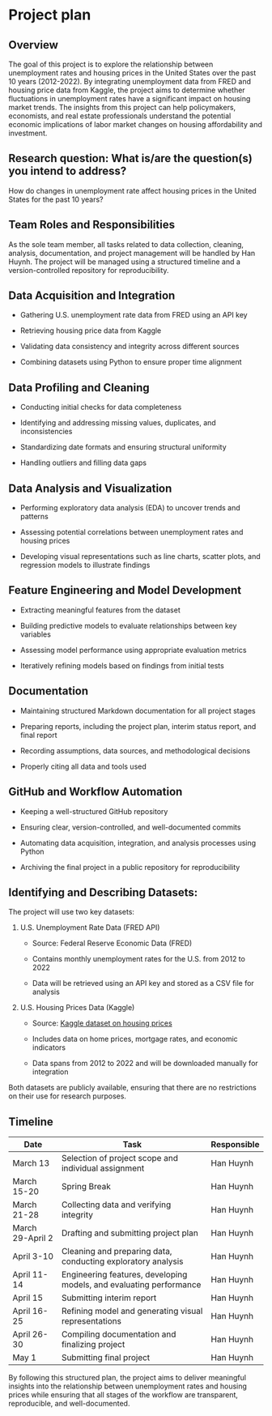 # Project plan

## Overview

The goal of this project is to explore the relationship between unemployment rates and housing prices in the United States over the past 10 years (2012-2022). By integrating unemployment data from FRED and housing price data from Kaggle, the project aims to determine whether fluctuations in unemployment rates have a significant impact on housing market trends. The insights from this project can help policymakers, economists, and real estate professionals understand the potential economic implications of labor market changes on housing affordability and investment.

## Research question: What is/are the question(s) you intend to address?

How do changes in unemployment rate affect housing prices in the United States for the past 10 years?

## Team Roles and Responsibilities

As the sole team member, all tasks related to data collection, cleaning, analysis, documentation, and project management will be handled by Han Huynh. The project will be managed using a structured timeline and a version-controlled repository for reproducibility.

## Data Acquisition and Integration

- Gathering U.S. unemployment rate data from FRED using an API key

- Retrieving housing price data from Kaggle

- Validating data consistency and integrity across different sources

- Combining datasets using Python to ensure proper time alignment

## Data Profiling and Cleaning

- Conducting initial checks for data completeness

- Identifying and addressing missing values, duplicates, and inconsistencies

- Standardizing date formats and ensuring structural uniformity

- Handling outliers and filling data gaps

## Data Analysis and Visualization

- Performing exploratory data analysis (EDA) to uncover trends and patterns

- Assessing potential correlations between unemployment rates and housing prices

- Developing visual representations such as line charts, scatter plots, and regression models to illustrate findings

## Feature Engineering and Model Development

- Extracting meaningful features from the dataset

- Building predictive models to evaluate relationships between key variables

- Assessing model performance using appropriate evaluation metrics

- Iteratively refining models based on findings from initial tests

## Documentation

- Maintaining structured Markdown documentation for all project stages

- Preparing reports, including the project plan, interim status report, and final report

- Recording assumptions, data sources, and methodological decisions

- Properly citing all data and tools used

## GitHub and Workflow Automation

- Keeping a well-structured GitHub repository

- Ensuring clear, version-controlled, and well-documented commits

- Automating data acquisition, integration, and analysis processes using Python

- Archiving the final project in a public repository for reproducibility

## Identifying and Describing Datasets:

The project will use two key datasets:

1. U.S. Unemployment Rate Data (FRED API)

    - Source: Federal Reserve Economic Data (FRED)

    - Contains monthly unemployment rates for the U.S. from 2012 to 2022

    - Data will be retrieved using an API key and stored as a CSV file for analysis

2. U.S. Housing Prices Data (Kaggle)

    - Source: [Kaggle dataset on housing prices](https://www.kaggle.com/datasets/tiffanytong0321/housepriceandmortgage?resource=download.)

    - Includes data on home prices, mortgage rates, and economic indicators

    - Data spans from 2012 to 2022 and will be downloaded manually for integration

Both datasets are publicly available, ensuring that there are no restrictions on their use for research purposes.

## Timeline

| Date          | Task                                               | Responsible     |
|--------------|--------------------------------------------------|----------------|
| March 13     | Selection of project scope and individual assignment | Han Huynh  |
| March 15-20  | Spring Break                                     | Han Huynh  |
| March 21-28  | Collecting data and verifying integrity         | Han Huynh  |
| March 29-April 2 | Drafting and submitting project plan        | Han Huynh  |
| April 3-10   | Cleaning and preparing data, conducting exploratory analysis | Han Huynh  |
| April 11-14  | Engineering features, developing models, and evaluating performance | Han Huynh  |
| April 15     | Submitting interim report                       | Han Huynh  |
| April 16-25  | Refining model and generating visual representations | Han Huynh  |
| April 26-30  | Compiling documentation and finalizing project | Han Huynh  |
| May 1        | Submitting final project                       | Han Huynh  |

By following this structured plan, the project aims to deliver meaningful insights into the relationship between unemployment rates and housing prices while ensuring that all stages of the workflow are transparent, reproducible, and well-documented.